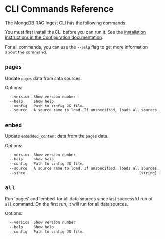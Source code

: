 # CLI Commands Reference

The MongoDB RAG Ingest CLI has the following commands.

You must first install the CLI before you can run it. See the [installation instructions in the Configuration documentation](./configure.md#install-the-ingest-cli).

For all commands, you can use the `--help` flag to get more information about the command.

## `pages`

Update `pages` data from [data sources](data-sources.md).

Options:

```txt
  --version  Show version number                                       [boolean]
  --help     Show help                                                 [boolean]
  --config   Path to config JS file.                                    [string]
  --source   A source name to load. If unspecified, loads all sources.  [string]
```

## `embed`

Update `embedded_content` data from the `pages` data.

Options:

```txt
  --version  Show version number                                       [boolean]
  --help     Show help                                                 [boolean]
  --config   Path to config JS file.                                    [string]
  --source   A source name to load. If unspecified, loads all sources.  [string]
  --since                                                    [string] [required]
```

## `all`

Run 'pages' and 'embed' for all data sources since last successful run of `all` command.
On the first run, it will run for all data sources.

Options:

```txt
  --version  Show version number                                       [boolean]
  --help     Show help                                                 [boolean]
  --config   Path to config JS file.                                    [string]
```
